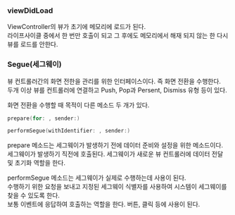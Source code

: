 ### viewDidLoad

ViewController의 뷰가 초기에 메모리에 로드가 된다.<br>
라이프사이클 중에서 한 번만 호출이 되고 그 후에도 메모리에서 해재 되지 않는 한 다시 뷰를 로드를 안한다.<br>

### Segue(세그웨이)
뷰 컨트롤러간의 화면 전한을 관리를 위한 인터페이스이다. 즉 화면 전환을 수행한다.<br>
두개 이상 뷰를 컨트롤러에 연결하고 Push, Pop과 Persent, Dismiss 유형 등이 있다.<br>

화면 전환을 수행할 때  목적이 다른 메소드 두 개가 있다.<br>
```swift
prepare(for: , sender:)

performSegue(withIdentifier: , sender:)
```
prepare 메소드는 세그웨이가 발생하기 전에 데이터 준비와 설정을 위한 메소드이다.<br>
세그웨이가 발생하기 직전에 호출된다. 세그웨이가 새로운 뷰 컨트롤러에 데이터 전달 및 초기화 역할을 한다.<br>

performSegue 메소드는 세그웨이가 실제로 수행하는데 사용이 된다. <br>
수행하기 위한 요청을 보내고 지정된 세그웨이 식별자를 사용하여 시스템이 세그웨이를 찾을 수 있도록 한다.<br>
보통 이벤트에 응답하여 호출하는 역할을 한다. 버튼, 클릭 등에 사용이 된다.<br>
